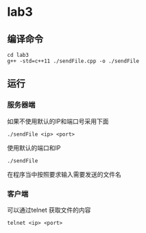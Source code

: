 # lab3

## 编译命令
```shell
cd lab3
g++ -std=c++11 ./sendFile.cpp -o ./sendFile
```

## 运行

### 服务器端

如果不使用默认的IP和端口号采用下面
```shell
./sendFile <ip> <port>
```

使用默认的端口和IP
```shell
./sendFile
```

在程序当中按照要求输入需要发送的文件名

### 客户端
可以通过telnet 获取文件的内容

```shell
telnet <ip> <port>
```

